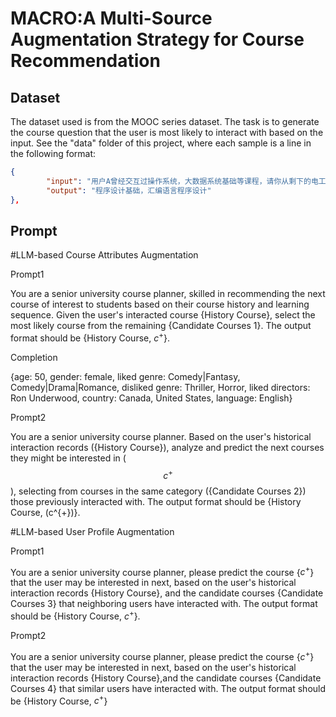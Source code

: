 # MACRO:A Multi-Source Augmentation Strategy for Course Recommendation
## Dataset

The dataset used is from the MOOC series dataset. The task is to generate the course question that the user is most likely to interact with based on the input. See the "data" folder of this project, where each sample is a line in the following format:
```json
{
        "input": "用户A曾经交互过操作系统，大数据系统基础等课程，请你从剩下的电工技术，PLC应用技术，程序设计基础，汇编语言程序设计，微机原理与接口技术，20世纪西方音乐，Web开发技术，公共危机管理，流计算、内存计算与分布式机器学习平台（微慕课），化工单元过程与操作，应对气候变化的中国视角，思想道德修养和法律基础，国际金融，现代管理学，无处不在传染病，生活英语听说，自动控制元件，概率论与数理统计，微积分B(2)，2017年清华大学研究生学位论文答辩（一），计算思维导论，美国政治概论等课程中选出用户A最有可能交互的一些课程，最多20个",
        "output": "程序设计基础，汇编语言程序设计"
},
```

## Prompt
#LLM-based Course Attributes Augmentation

Prompt1

You are a senior university course planner, skilled in recommending the next course of interest to students based on their course history and learning sequence. Given the user's interacted course {History Course}, select the most likely course from the remaining {Candidate Courses 1}. The output format should be {History Course, $c^{+}$}.

Completion

{age: 50, gender: female, liked genre: Comedy|Fantasy, Comedy|Drama|Romance, disliked genre: Thriller, Horror, liked directors: Ron Underwood, country: Canada, United States, language: English}

Prompt2

You are a senior university course planner. Based on the user's historical interaction records ({History Course}), analyze and predict the next courses they might be interested in ($$c^{+}$$), selecting from courses in the same category ({Candidate Courses 2})  those previously interacted with. The output format should be {History Course, \(c^{+}\)}.

#LLM-based User Profile Augmentation

Prompt1

You are a senior university course planner, please predict the course \{$c^{+}$\} that the user may be interested in next, based on the user's  historical interaction records \{History Course\}, and the candidate courses \{Candidate Courses 3\} that neighboring users have interacted with. The output format should be \{History Course, $c^{+}$\}.

Prompt2

You are a senior university course planner, please predict the course \{$c^{+}$\} that the user may be interested in next, based on the user's  historical interaction records \{History Course\},and the candidate courses \{Candidate Courses 4\} that similar users have interacted with. The output format should be \{History Course, $c^{+}$\}

